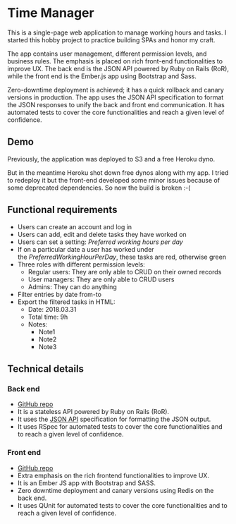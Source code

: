 # Time Manager

This is a single-page web application to manage working hours and tasks. I started this hobby project to practice building SPAs and honor my craft.

The app contains user management, different permission levels, and business rules. The emphasis is placed on rich front-end functionalities to improve UX. The back end is the JSON API powered by Ruby on Rails (RoR), while the front end is the Ember.js app using Bootstrap and Sass.

Zero-downtime deployment is achieved; it has a quick rollback and canary versions in production. The app uses the JSON API specification to format the JSON responses to unify the back and front end communication. It has automated tests to cover the core functionalities and reach a given level of confidence.

## Demo

Previously, the application was deployed to S3 and a free Heroku dyno.

But in the meantime Heroku shot down free dynos along with my app. I tried to redeploy it but the front-end developed some minor issues because of some deprecated dependencies. So now the build is broken :-(

## Functional requirements

- Users can create an account and log in
- Users can add, edit and delete tasks they have worked on
- Users can set a setting: *Preferred working hours per day*
- If on a particular date a user has worked under the *PreferredWorkingHourPerDay*, these tasks are red, otherwise green
- Three roles with different permission levels:
  - Regular users: They are only able to CRUD on their owned records
  - User managers: They are only able to CRUD users
  - Admins: They can do anything
- Filter entries by date from-to
- Export the filtered tasks in HTML:
    - Date: 2018.03.31
    - Total time: 9h
    - Notes:
        - Note1
        - Note2
        - Note3

## Technical details

### Back end

- [GitHub repo](https://github.com/tothpeter/hobby-time-manager-api)
- It is a stateless API powered by Ruby on Rails (RoR).
- It uses the [JSON API](http://jsonapi.org/) specification for formatting the JSON output.
- It uses RSpec for automated tests to cover the core functionalities and to reach a given level of confidence.

### Front end

- [GitHub repo](https://github.com/tothpeter/hobby-time-manager-client)
- Extra emphasis on the rich frontend functionalities to improve UX.
- It is an Ember JS app with Bootstrap and SASS.
- Zero downtime deployment and canary versions using Redis on the back end.
- It uses QUnit for automated tests to cover the core functionalities and to reach a given level of confidence.
